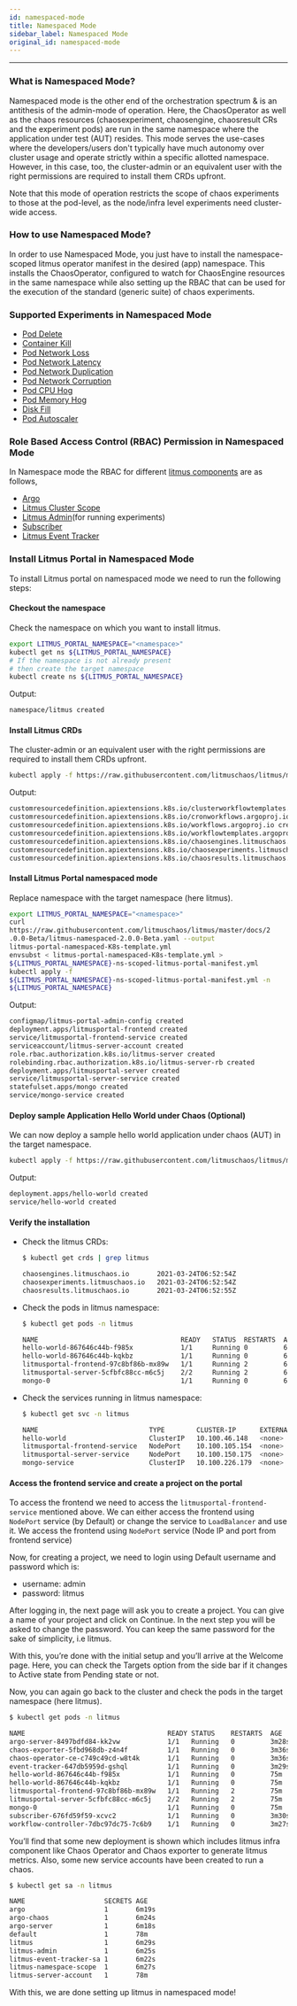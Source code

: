 ```yaml
---
id: namespaced-mode
title: Namespaced Mode
sidebar_label: Namespaced Mode
original_id: namespaced-mode
---
```


---

### What is Namespaced Mode?

Namespaced mode is the other end of the orchestration spectrum & is an antithesis of the admin-mode of operation. Here, the ChaosOperator as well as the chaos resources (chaosexperiment, chaosengine, chaosresult CRs and the experiment pods) are run in the same namespace where the application under test (AUT) resides. This mode serves the use-cases where the developers/users don't typically have much autonomy over cluster usage and operate strictly within a specific allotted namespace. However, in this case, too, the cluster-admin or an equivalent user with the right permissions are required to install them CRDs upfront.

Note that this mode of operation restricts the scope of chaos experiments to those at the pod-level, as the node/infra level experiments need cluster-wide access.

### How to use Namespaced Mode?

In order to use Namespaced Mode, you just have to install the namespace-scoped litmus operator manifest in the desired (app) namespace. This installs the ChaosOperator, configured to watch for ChaosEngine resources in the same namespace while also setting up the RBAC that can be used for the execution of the standard (generic suite) of chaos experiments.

### Supported Experiments in Namespaced Mode

- [Pod Delete](https://docs.litmuschaos.io/docs/pod-delete/)
- [Container Kill](https://docs.litmuschaos.io/docs/container-kill/)
- [Pod Network Loss](https://docs.litmuschaos.io/docs/pod-network-loss/)
- [Pod Network Latency](https://docs.litmuschaos.io/docs/pod-network-latency/)
- [Pod Network Duplication](https://docs.litmuschaos.io/docs/pod-network-duplication/)
- [Pod Network Corruption](https://docs.litmuschaos.io/docs/pod-network-corruption/)
- [Pod CPU Hog](https://docs.litmuschaos.io/docs/pod-cpu-hog/)
- [Pod Memory Hog](https://docs.litmuschaos.io/docs/pod-memory-hog/)
- [Disk Fill](https://docs.litmuschaos.io/docs/disk-fill/)
- [Pod Autoscaler](https://docs.litmuschaos.io/docs/pod-autoscaler/)

### Role Based Access Control (RBAC) Permission in Namespaced Mode

In Namespace mode the RBAC for different [litmus components](https://github.com/litmuschaos/litmus/tree/master/litmus-portal/graphql-server/manifests/namespace) are as follows,

- [Argo](https://github.com/litmuschaos/litmus/blob/master/litmus-portal/graphql-server/manifests/namespace/1a_argo_rbac.yaml)
- [Litmus Cluster Scope](https://github.com/litmuschaos/litmus/blob/master/litmus-portal/graphql-server/manifests/namespace/2a_litmus_rbac.yaml)
- [Litmus Admin](https://github.com/litmuschaos/litmus/blob/master/litmus-portal/graphql-server/manifests/namespace/3a_agents_rbac.yaml)(for running experiments)
- [Subscriber](https://github.com/litmuschaos/litmus/blob/master/litmus-portal/graphql-server/manifests/namespace/3a_agents_rbac.yaml)
- [Litmus Event Tracker](https://github.com/litmuschaos/litmus/blob/master/litmus-portal/graphql-server/manifests/namespace/3a_agents_rbac.yaml)

### Install Litmus Portal in Namespaced Mode

To install Litmus portal on namespaced mode we need to run the following steps:

#### Checkout the namespace

Check the namespace on which you want to install litmus.

```bash
export LITMUS_PORTAL_NAMESPACE="<namespace>"
kubectl get ns ${LITMUS_PORTAL_NAMESPACE}
# If the namespace is not already present
# then create the target namespace
kubectl create ns ${LITMUS_PORTAL_NAMESPACE}
```

Output:

```bash
namespace/litmus created
```

#### Install Litmus CRDs

The cluster-admin or an equivalent user with the right permissions are required to install them CRDs upfront.

```bash
kubectl apply -f https://raw.githubusercontent.com/litmuschaos/litmus/master/litmus-portal/litmus-portal-crds.yml
```

Output:

```bash
customresourcedefinition.apiextensions.k8s.io/clusterworkflowtemplates.argoproj.io created
customresourcedefinition.apiextensions.k8s.io/cronworkflows.argoproj.io created
customresourcedefinition.apiextensions.k8s.io/workflows.argoproj.io created
customresourcedefinition.apiextensions.k8s.io/workflowtemplates.argoproj.io created
customresourcedefinition.apiextensions.k8s.io/chaosengines.litmuschaos.io created
customresourcedefinition.apiextensions.k8s.io/chaosexperiments.litmuschaos.io created
customresourcedefinition.apiextensions.k8s.io/chaosresults.litmuschaos.io created
```

#### Install Litmus Portal namespaced mode

Replace namespace with the target namespace (here litmus).

```bash
export LITMUS_PORTAL_NAMESPACE="<namespace>"
curl
https://raw.githubusercontent.com/litmuschaos/litmus/master/docs/2
.0.0-Beta/litmus-namespaced-2.0.0-Beta.yaml --output
litmus-portal-namespaced-K8s-template.yml
envsubst < litmus-portal-namespaced-K8s-template.yml >
${LITMUS_PORTAL_NAMESPACE}-ns-scoped-litmus-portal-manifest.yml
kubectl apply -f
${LITMUS_PORTAL_NAMESPACE}-ns-scoped-litmus-portal-manifest.yml -n
${LITMUS_PORTAL_NAMESPACE}
```

Output:

```bash
configmap/litmus-portal-admin-config created
deployment.apps/litmusportal-frontend created
service/litmusportal-frontend-service created
serviceaccount/litmus-server-account created
role.rbac.authorization.k8s.io/litmus-server created
rolebinding.rbac.authorization.k8s.io/litmus-server-rb created
deployment.apps/litmusportal-server created
service/litmusportal-server-service created
statefulset.apps/mongo created
service/mongo-service created
```

#### Deploy sample Application Hello World under Chaos (Optional)

We can now deploy a sample hello world application under chaos (AUT) in the target namespace.

```bash
kubectl apply -f https://raw.githubusercontent.com/litmuschaos/litmus/master/litmus-portal/platforms/okteto/hello-world-AUT.yml -n ${LITMUS_PORTAL_NAMESPACE}
```

Output:

```bash
deployment.apps/hello-world created
service/hello-world created
```

#### Verify the installation

- Check the litmus CRDs:

  ```bash
  $ kubectl get crds | grep litmus

  chaosengines.litmuschaos.io       2021-03-24T06:52:54Z
  chaosexperiments.litmuschaos.io   2021-03-24T06:52:54Z
  chaosresults.litmuschaos.io       2021-03-24T06:52:55Z
  ```

- Check the pods in litmus namespace:

  ```bash
  $ kubectl get pods -n litmus

  NAME                                    READY   STATUS  RESTARTS  AGE
  hello-world-867646c44b-f985x            1/1     Running 0         6m11s
  hello-world-867646c44b-kqkbz            1/1     Running 0         6m11s
  litmusportal-frontend-97c8bf86b-mx89w   1/1     Running 2         6m24s
  litmusportal-server-5cfbfc88cc-m6c5j    2/2     Running 2         6m19s
  mongo-0                                 1/1     Running 0         6m16s
  ```

- Check the services running in litmus namespace:

  ```bash
  $ kubectl get svc -n litmus

  NAME                            TYPE        CLUSTER-IP      EXTERNAL-IP PORT(S)                       AGE
  hello-world                     ClusterIP   10.100.46.148   <none>      8080/TCP                      7m1s
  litmusportal-frontend-service   NodePort    10.100.105.154  <none>      9091:30229/TCP                7m14s
  litmusportal-server-service     NodePort    10.100.150.175  <none>      9002:30479/TCP,9003:31949/TCP 7m8s
  mongo-service                   ClusterIP   10.100.226.179  <none>      27017/TCP                     7m6s
  ```

#### Access the frontend service and create a project on the portal

To access the frontend we need to access the `litmusportal-frontend-service` mentioned above. We can either access the frontend using `NodePort` service (by Default) or change the service to `LoadBalancer` and use it. We access the frontend using `NodePort` service (Node IP and port from frontend service)

Now, for creating a project, we need to login using Default username and password which is:

- username: admin
- password: litmus

After logging in, the next page will ask you to create a project. You can give a name of your project and click on Continue. In the next step you will be asked to change the password. You can keep the same password for the sake of simplicity, i.e litmus.

With this, you’re done with the initial setup and you’ll arrive at the Welcome page.
Here, you can check the Targets option from the side bar if it changes to Active state from Pending state or not.

Now, you can again go back to the cluster and check the pods in the target namespace (here litmus).

```bash
$ kubectl get pods -n litmus

NAME                                    READY STATUS    RESTARTS  AGE
argo-server-8497bdfd84-kk2vw            1/1   Running   0         3m28s
chaos-exporter-5fbd968db-z4n4f          1/1   Running   0         3m36s
chaos-operator-ce-c749c49cd-w8t4k       1/1   Running   0         3m36s
event-tracker-647db5959d-gshql          1/1   Running   0         3m29s
hello-world-867646c44b-f985x            1/1   Running   0         75m
hello-world-867646c44b-kqkbz            1/1   Running   0         75m
litmusportal-frontend-97c8bf86b-mx89w   1/1   Running   2         75m
litmusportal-server-5cfbfc88cc-m6c5j    2/2   Running   2         75m
mongo-0                                 1/1   Running   0         75m
subscriber-676fd59f59-xcvc2             1/1   Running   0         3m30s
workflow-controller-7dbc97dc75-7c6b9    1/1   Running   0         3m27s
```

You’ll find that some new deployment is shown which includes litmus infra component like Chaos Operator and Chaos exporter to generate litmus metrics. Also, some new service accounts have been created to run a chaos.

```bash
$ kubectl get sa -n litmus

NAME                    SECRETS AGE
argo                    1       6m19s
argo-chaos              1       6m24s
argo-server             1       6m18s
default                 1       78m
litmus                  1       6m29s
litmus-admin            1       6m25s
litmus-event-tracker-sa 1       6m22s
litmus-namespace-scope  1       6m27s
litmus-server-account   1       78m
```

With this, we are done setting up litmus in namespaced mode!
